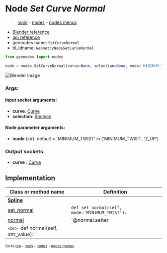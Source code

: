 # Node *Set Curve Normal*

> [main](../structure.md) - [nodes](nodes.md) - [nodes menus](nodes_menus.md)

- [Blender reference](https://docs.blender.org/manual/en/latest/modeling/geometry_nodes/curve/set_curve_normal.html)
- [api reference](https://docs.blender.org/api/current/bpy.types.GeometryNodeSetCurveNormal.html)
- geonodes name: `SetCurveNormal`
- bl_idname: `GeometryNodeSetCurveNormal`

```python
from geonodes import nodes

node = nodes.SetCurveNormal(curve=None, selection=None, mode='MINIMUM_TWIST')
```

![Blender Image](https://docs.blender.org/manual/en/latest/_images/node-types_GeometryNodeSetCurveNormal.webp)

### Args:

#### Input socket arguments:

- **curve**: [Curve](Curve.md)
- **selection**: [Boolean](Boolean.md)

#### Node parameter arguments:

- **mode** (str): default = 'MINIMUM_TWIST' in ('MINIMUM_TWIST', 'Z_UP')

### Output sockets:

- **curve** : [Curve](Curve.md)

## Implementation

| Class or method name | Definition |
|----------------------|------------|
| **[Spline](Spline.md)** |
| [set_normal](Spline.md#set_normal) | `def set_normal(self, mode='MINIMUM_TWIST'):` |
| [normal](Spline.md#normal) | `@normal.setter
`<br> `def normal(self, attr_value):` |

<sub>Go to [top](#node-Set-Curve-Normal) - [main](../structure.md) - [nodes](nodes.md) - [nodes menus](nodes_menus.md)</sub>

